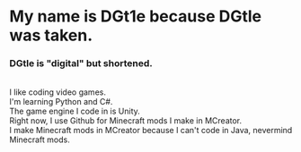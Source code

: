 <h1>My name is DGt1e because DGtle was taken.</h1>
<h3>DGtle is "digital" but shortened.</h3><br>
I like coding video games.<br>
I'm learning Python and C#.<br>
The game engine I code in is Unity.<br>
Right now, I use Github for Minecraft mods I make in MCreator.<br>
I make Minecraft mods in MCreator because I can't code in Java, nevermind Minecraft mods.


<!---
DGt1e/DGt1e is a special repository because its `README.md` (this file) appears on your GitHub profile.
You can click the Preview link to take a look at your changes.
--->
